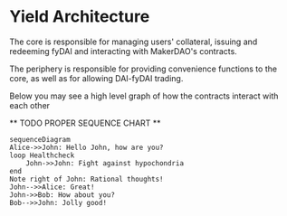# Yield Architecture

The core is responsible for managing users' collateral, issuing and redeeming 
fyDAI and interacting with MakerDAO's contracts.

The periphery is responsible for providing convenience functions to the core, as well
as for allowing DAI-fyDAI trading.

Below you may see a high level graph of how the contracts interact with each other

** TODO PROPER SEQUENCE CHART **
```mermaid
sequenceDiagram
Alice->>John: Hello John, how are you?
loop Healthcheck
    John->>John: Fight against hypochondria
end
Note right of John: Rational thoughts!
John-->>Alice: Great!
John->>Bob: How about you?
Bob-->>John: Jolly good!

```
